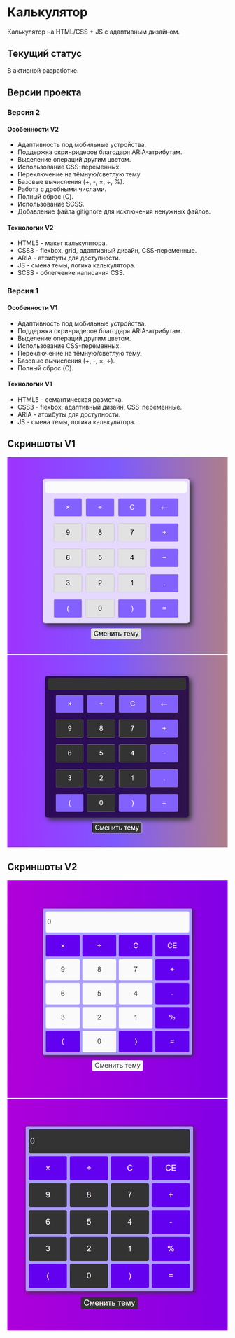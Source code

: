 # Калькулятор

Калькулятор на HTML/CSS + JS с адаптивным дизайном.

## Текущий статус

В активной разработке.

## Версии проекта

### Версия 2

#### Особенности V2

- Адаптивность под мобильные устройства.
- Поддержка скринридеров благодаря ARIA-атрибутам.
- Выделение операций другим цветом.
- Использование CSS-переменных.
- Переключение на тёмную/светлую тему.
- Базовые вычисления (+, -, ×, ÷, %).
- Работа с дробными числами.
- Полный сброс (C).
- Использование SCSS.
- Добавление файла gitignore для исключения ненужных файлов.

#### Технологии V2

- HTML5 - макет калькулятора.
- CSS3 - flexbox, grid, адаптивный дизайн, CSS-переменные.
- ARIA - атрибуты для доступности.
- JS - смена темы, логика калькулятора.
- SCSS - облегчение написания CSS.

### Версия 1

#### Особенности V1

- Адаптивность под мобильные устройства.
- Поддержка скринридеров благодаря ARIA-атрибутам.
- Выделение операций другим цветом.
- Использование CSS-переменных.
- Переключение на тёмную/светлую тему.
- Базовые вычисления (+, -, ×, ÷).
- Полный сброс (C).

#### Технологии V1

- HTML5 - семантическая разметка.
- CSS3 - flexbox, адаптивный дизайн, CSS-переменные.
- ARIA - атрибуты для доступности.
- JS - смена темы, логика калькулятора.

## Скриншоты V1

![Светлая тема](screenshots/light-theme.png)
![Тёмная тема](screenshots/dark-theme.png)

## Скриншоты V2

![Светлая тема](screenshots/light-theme-v2.png)
![Тёмная тема](screenshots/dark-theme-v2.png)
